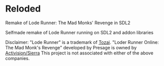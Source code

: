 # Reloded
Remake of Lode Runner: The Mad Monks' Revenge in SDL2

Selfmade remake of Lode Runner running on SDL2 and addon libraries

Disclaimer:
"Lode Runner" is a trademark of [Tozai](http://www.tozaigames.com/).
"Loder Runner Online: The Mad Monk's Revenge" developed by Presage is owned by [Activision/Sierra](http://sierra.com)
This project is not associated with either of the above companies.
